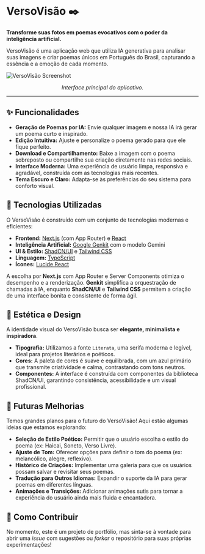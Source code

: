 # VersoVisão ✒️

**Transforme suas fotos em poemas evocativos com o poder da inteligência artificial.**

VersoVisão é uma aplicação web que utiliza IA generativa para analisar suas imagens e criar poemas únicos em Português do Brasil, capturando a essência e a emoção de cada momento.

![VersoVisão Screenshot](https://placehold.co/800x450.png?text=Interface+do+VersoVis%C3%A3o)
*<p align="center">Interface principal do aplicativo.</p>*

---

## ✨ Funcionalidades

- **Geração de Poemas por IA:** Envie qualquer imagem e nossa IA irá gerar um poema curto e inspirado.
- **Edição Intuitiva:** Ajuste e personalize o poema gerado para que ele fique perfeito.
- **Download e Compartilhamento:** Baixe a imagem com o poema sobreposto ou compartilhe sua criação diretamente nas redes sociais.
- **Interface Moderna:** Uma experiência de usuário limpa, responsiva e agradável, construída com as tecnologias mais recentes.
- **Tema Escuro e Claro:** Adapta-se às preferências do seu sistema para conforto visual.

## 🚀 Tecnologias Utilizadas

O VersoVisão é construído com um conjunto de tecnologias modernas e eficientes:

- **Frontend:** [Next.js](https://nextjs.org/) (com App Router) e [React](https://react.dev/)
- **Inteligência Artificial:** [Google Genkit](https://firebase.google.com/docs/genkit) com o modelo Gemini
- **UI & Estilo:** [ShadCN/UI](https://ui.shadcn.com/) e [Tailwind CSS](https://tailwindcss.com/)
- **Linguagem:** [TypeScript](https://www.typescriptlang.org/)
- **Ícones:** [Lucide React](https://lucide.dev/)

A escolha por **Next.js** com App Router e Server Components otimiza o desempenho e a renderização. **Genkit** simplifica a orquestração de chamadas à IA, enquanto **ShadCN/UI** e **Tailwind CSS** permitem a criação de uma interface bonita e consistente de forma ágil.

## 🎨 Estética e Design

A identidade visual do VersoVisão busca ser **elegante, minimalista e inspiradora**.

- **Tipografia:** Utilizamos a fonte `Literata`, uma serifa moderna e legível, ideal para projetos literários e poéticos.
- **Cores:** A paleta de cores é suave e equilibrada, com um azul primário que transmite criatividade e calma, contrastando com tons neutros.
- **Componentes:** A interface é construída com componentes da biblioteca ShadCN/UI, garantindo consistência, acessibilidade e um visual profissional.

## 🔮 Futuras Melhorias

Temos grandes planos para o futuro do VersoVisão! Aqui estão algumas ideias que estamos explorando:

- **Seleção de Estilo Poético:** Permitir que o usuário escolha o estilo do poema (ex: Haicai, Soneto, Verso Livre).
- **Ajuste de Tom:** Oferecer opções para definir o tom do poema (ex: melancólico, alegre, reflexivo).
- **Histórico de Criações:** Implementar uma galeria para que os usuários possam salvar e revisitar seus poemas.
- **Tradução para Outros Idiomas:** Expandir o suporte da IA para gerar poemas em diferentes línguas.
- **Animações e Transições:** Adicionar animações sutis para tornar a experiência do usuário ainda mais fluida e encantadora.

## 🤝 Como Contribuir

No momento, este é um projeto de portfólio, mas sinta-se à vontade para abrir uma *issue* com sugestões ou *forkar* o repositório para suas próprias experimentações!
